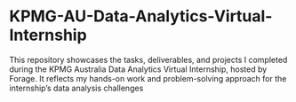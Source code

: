 # KPMG-AU-Data-Analytics-Virtual-Internship
This repository showcases the tasks, deliverables, and projects I completed during the KPMG Australia Data Analytics Virtual Internship, hosted by Forage. It reflects my hands-on work and problem-solving approach for the internship’s data analysis challenges
